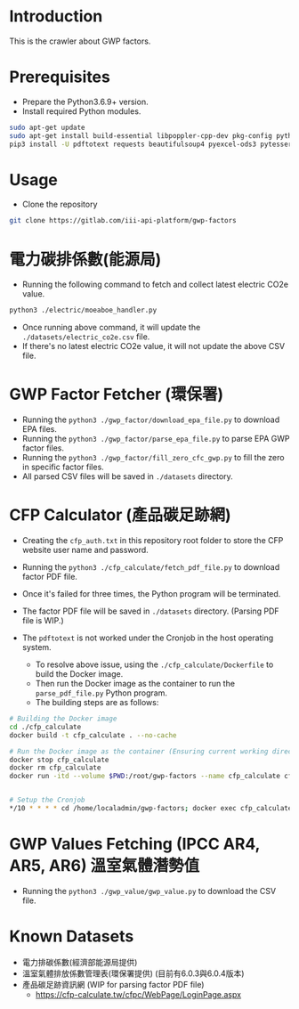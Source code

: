 # Introduction

This is the crawler about GWP factors.

# Prerequisites

- Prepare the Python3.6.9+ version.
- Install required Python modules.

```Bash
sudo apt-get update
sudo apt-get install build-essential libpoppler-cpp-dev pkg-config python3-dev python3-pil
pip3 install -U pdftotext requests beautifulsoup4 pyexcel-ods3 pytesseract
```

# Usage

- Clone the repository

```Bash
git clone https://gitlab.com/iii-api-platform/gwp-factors
```

# 電力碳排係數(能源局)

- Running the following command to fetch and collect latest electric CO2e value.

```Bash
python3 ./electric/moeaboe_handler.py
```

- Once running above command, it will update the `./datasets/electric_co2e.csv` file.
- If there's no latest electric CO2e value, it will not update the above CSV file.

# GWP Factor Fetcher (環保署)

- Running the `python3 ./gwp_factor/download_epa_file.py` to download EPA files.
- Running the `python3 ./gwp_factor/parse_epa_file.py` to parse EPA GWP factor files.
- Running the `python3 ./gwp_factor/fill_zero_cfc_gwp.py` to fill the zero in specific factor files.
- All parsed CSV files will be saved in `./datasets` directory.

# CFP Calculator (產品碳足跡網)

- Creating the `cfp_auth.txt` in this repository root folder to store the CFP website user name and password.
- Running the `python3 ./cfp_calculate/fetch_pdf_file.py` to download factor PDF file.
- Once it's failed for three times, the Python program will be terminated.
- The factor PDF file will be saved in `./datasets` directory. (Parsing PDF file is WIP.)

- The `pdftotext` is not worked under the Cronjob in the host operating system.
    - To resolve above issue, using the `./cfp_calculate/Dockerfile` to build the Docker image.
    - Then run the Docker image as the container to run the `parse_pdf_file.py` Python program.
    - The building steps are as follows:

```bash
# Building the Docker image
cd ./cfp_calculate
docker build -t cfp_calculate . --no-cache

# Run the Docker image as the container (Ensuring current working directory is the gwp-factors project root)
docker stop cfp_calculate
docker rm cfp_calculate
docker run -itd --volume $PWD:/root/gwp-factors --name cfp_calculate cfp_calculate sh


# Setup the Cronjob
*/10 * * * * cd /home/localadmin/gwp-factors; docker exec cfp_calculate sh -c "cd /root/gwp-factors/ && python3 ./cfp_calculate/parse_pdf_file.py"
```

# GWP Values Fetching (IPCC AR4, AR5, AR6) 溫室氣體潛勢值


- Running the `python3 ./gwp_value/gwp_value.py` to download the CSV file.

# Known Datasets

- 電力排碳係數(經濟部能源局提供)
- 溫室氣體排放係數管理表(環保署提供) (目前有6.0.3與6.0.4版本)
- 產品碳足跡資訊網 (WIP for parsing factor PDF file)
  - https://cfp-calculate.tw/cfpc/WebPage/LoginPage.aspx
